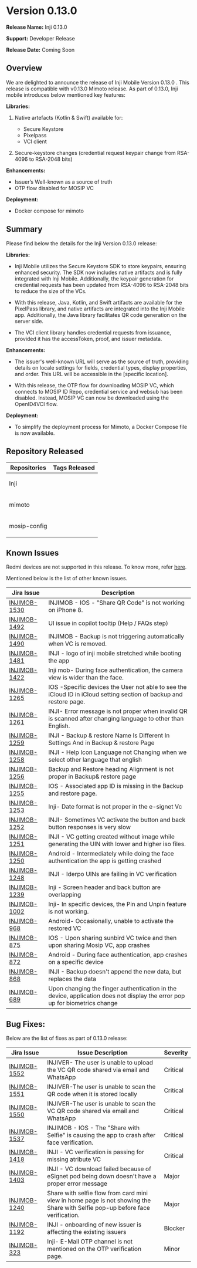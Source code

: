 # Version 0.13.0

**Release Name:** Inji 0.13.0

**Support:** Developer Release

**Release Date:** Coming Soon

## **Overview**

We are delighted to announce the release of Inji Mobile Version 0.13.0 . This release is compatible with v0.13.0 Mimoto release. As part of 0.13.0, Inji mobile introduces below mentioned key features:

**Libraries:**

1. Native artefacts (Kotlin & Swift) available for:

    * Secure Keystore
    * Pixelpass
    * VCI client 

2. Secure-keystore changes (credential request keypair change from RSA-4096 to RSA-2048 bits)

**Enhancements:**

  * Issuer’s Well-known as a source of truth
  * OTP flow disabled for MOSIP VC

**Deployment:**
  
  * Docker compose for mimoto

## **Summary**

Please find below the details for the Inji Version 0.13.0 release:

**Libraries:**

  * Inji Mobile utilizes the Secure Keystore SDK to store keypairs, ensuring enhanced security. The SDK now includes native artifacts and is fully integrated with Inji Mobile.     Additionally, the keypair generation for credential requests has been updated from RSA-4096 to RSA-2048 bits to reduce the size of the VCs.

  * With this release, Java, Kotlin, and Swift artifacts are available for the PixelPass library, and native artifacts are integrated into the Inji Mobile app. Additionally, the Java library facilitates QR code generation on the server side.

  * The VCI client library handles credential requests from issuance, provided it has the accessToken, proof, and issuer metadata.

**Enhancements:**

  * The issuer's well-known URL will serve as the source of truth, providing details on locale settings for fields, credential types, display properties, and order. This URL will be accessible in the [specific location].

  * With this release, the OTP flow for downloading MOSIP VC, which connects to MOSIP ID Repo, credential service and websub has been disabled. Instead, MOSIP VC can now be downloaded using the OpenID4VCI flow.

**Deployment:**

  * To simplify the deployment process for Mimoto, a Docker Compose file is now available.

## **Repository Released**

| **Repositories** | **Tags Released**                                                                                |
| ---------------- | ------------------------------------------------------------------------------------------------ |
| Inji             | <p><a href=""></a><br></p>              |
| mimoto           | <p><a href=""></a><br></p>            |
| mosip-config     | <p><a href=""></a><br></p> |

## **Known Issues**

Redmi devices are not supported in this release. To know more, refer [here](https://mosip.atlassian.net/issues/?filter=-4&jql=labels%20%3D%20redmi%20order%20by%20created%20DESC).

Mentioned below is the list of other known issues.

|         **Jira Issue**                             |                     **Description**                                                                                |
| -------------------------------------------------- | ------------------------------------------------------------------------------------------------------------------ |
|     [INJIMOB-1530](https://mosip.atlassian.net/browse/INJIMOB-1530)           | INJIMOB - IOS - "Share QR Code" is not working on iPhone 8.|
|     [INJIMOB-1492](https://mosip.atlassian.net/browse/INJIMOB-1492)           | UI issue in copilot tooltip (Help / FAQs step) |
|     [INJIMOB-1490](https://mosip.atlassian.net/browse/INJIMOB-1490)           | INJIMOB - Backup is not triggering automatically when VC is removed. |
|     [INJIMOB-1481](https://mosip.atlassian.net/browse/INJIMOB-1481)           | INJI - logo of inji mobile stretched while booting the app |
|     [INJIMOB-1422](https://mosip.atlassian.net/browse/INJIMOB-1422)           | Inji mob- During face authentication, the camera view is wider than the face. |
|     [INJIMOB-1265](https://mosip.atlassian.net/browse/INJIMOB-1265)           | IOS -Specific devices the User not able to see the iCloud ID in iCloud setting section of backup and restore page.|
|     [INJIMOB-1261](https://mosip.atlassian.net/browse/INJIMOB-1261)           | INJI- Error message is not proper when invalid QR is scanned after changing language to other than English. |
|     [INJIMOB-1259](https://mosip.atlassian.net/browse/INJIMOB-1259)           | INJI - Backup & restore Name Is Different In Settings And in Backup & restore Page |
|     [INJIMOB-1258](https://mosip.atlassian.net/browse/INJIMOB-1258)           | INJI - Help Icon Language not Changing when we select other language that english |
|     [INJIMOB-1256](https://mosip.atlassian.net/browse/INJIMOB-1256)           | Backup and Restore heading Alignment is not proper in Backup& restore page   |
|     [INJIMOB-1255](https://mosip.atlassian.net/browse/INJIMOB-1255)           | IOS - Associated app ID is missing in the Backup and restore page. |
|     [INJIMOB-1253](https://mosip.atlassian.net/browse/INJIMOB-1253)           | Inji- Date format is not proper in the e-signet Vc |
|     [INJIMOB-1252](https://mosip.atlassian.net/browse/INJIMOB-1252)           | INJI- Sometimes VC activate the button and back button responses is very slow |
|     [INJIMOB-1251](https://mosip.atlassian.net/browse/INJIMOB-1251) | INJI - VC getting created without image while generating the UIN with lower and higher iso files. |
|     [INJIMOB-1250](https://mosip.atlassian.net/browse/INJIMOB-1250) | Android - Intermediately while doing the face authentication the app is getting crashed |
|     [INJIMOB-1248](https://mosip.atlassian.net/browse/INJIMOB-1248) | INJI - Iderpo UINs are failing in VC verification |
|     [INJIMOB-1239](https://mosip.atlassian.net/browse/INJIMOB-1239) | Inji - Screen header and back button are overlapping |
|     [INJIMOB-1002](https://mosip.atlassian.net/browse/INJIMOB-1002) | Inji- In specific devices, the Pin and Unpin feature is not working. |
|     [INJIMOB-968](https://mosip.atlassian.net/browse/INJIMOB-968) | Android- Occasionally, unable to activate the restored VC |
|     [INJIMOB-875](https://mosip.atlassian.net/browse/INJIMOB-875) | IOS - Upon sharing sunbird VC twice and then upon sharing Mosip VC, app crashes |
|     [INJIMOB-872](https://mosip.atlassian.net/browse/INJIMOB-872) | Android - During face authentication, app crashes on a specific device |
|     [INJIMOB-868](https://mosip.atlassian.net/browse/INJIMOB-868) | INJI - Backup doesn't append the new data, but replaces the data |
|     [INJIMOB-689](https://mosip.atlassian.net/browse/INJIMOB-689) | Upon changing the finger authentication in the device, application does not display the error pop up for biometrics change|

##  Bug Fixes:

Below are the list of fixes as part of 0.13.0 release:

| Jira Issue | Issue Description | Severity |
|------------|-------------------|----------|
| [INJIMOB-1552](https://mosip.atlassian.net/browse/INJIMOB-1552) | INJIVER- The user is unable to upload the VC QR code shared via email and WhatsApp | Critical |
| [INJIMOB-1551](https://mosip.atlassian.net/browse/INJIMOB-1551) | INJIVER-The user is unable to scan the QR code when it is stored locally | Critical |
| [INJIMOB-1550](https://mosip.atlassian.net/browse/INJIMOB-1550) | INJIVER-The user is unable to scan the VC QR code shared via email and WhatsApp | Critical |
| [INJIMOB-1537](https://mosip.atlassian.net/browse/INJIMOB-1537) | INJIMOB - IOS - The "Share with Selfie" is causing the app to crash after face verification. | Critical |
| [INJIMOB-1418](https://mosip.atlassian.net/browse/INJIMOB-1418) | INJI - VC verification is passing for missing atribute VC | Critical |
| [INJIMOB-1403](https://mosip.atlassian.net/browse/INJIMOB-1403) | INJI - VC download failed because of eSignet pod being down doesn't have a proper error message | Major |
| [INJIMOB-1240](https://mosip.atlassian.net/browse/INJIMOB-1240)| Share with selfie flow from card mini view in home page is not showing the Share with Selfie pop-up before face verification. | Major |
| [INJIMOB-1192](https://mosip.atlassian.net/browse/INJIMOB-1192) | INJI - onboarding of new issuer is affecting the existing issuers | Blocker |
| [INJIMOB-323](https://mosip.atlassian.net/browse/INJIMOB-323) | Inji- E-Mail OTP channel is not mentioned on the OTP verification page. | Minor |
